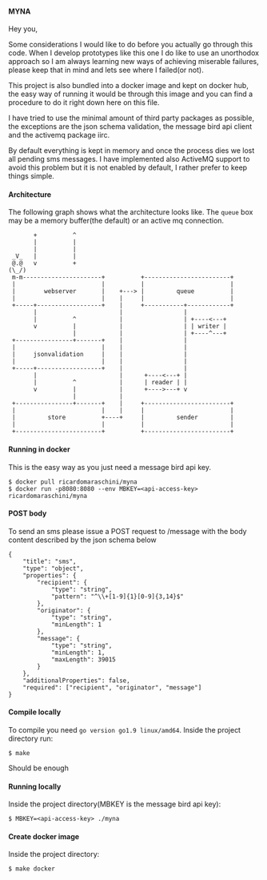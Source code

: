 #### MYNA

Hey you,

Some considerations I would like to do before you actually go through this 
code. When I develop prototypes like this one I do like to use an unorthodox
approach so I am always learning new ways of achieving miserable failures,
please keep that in mind and lets see where I failed(or not).

This project is also bundled into a docker image and kept on docker hub, the
easy way of running it would be through this image and you can find a procedure
to do it right down here on this file.

I have tried to use the minimal amount of third party packages as possible, the
exceptions are the json schema validation, the message bird api client and the
activemq package iirc.

By default everything is kept in memory and once the process dies we lost all
pending sms messages. I have implemented also ActiveMQ support to avoid this
problem but it is not enabled by default, I rather prefer to keep things
simple.


#### Architecture

The following graph shows what the architecture looks like. The `queue` box
may be a memory buffer(the default) or an active mq connection.


```
       +          ^
       |          |
       |          |
 _V_   |          |
 @.@   v          +
(\_/)
 m-m----------------------+          +------------------------+
 |                        |          |                        |
 |        webserver       |    +---> |         queue          |
 |                        |    |     |                        |
 +-----+------------------+    |     +-----------+------------+
       |                       |                 |
       |          ^            |                 | +----<---+
       v          |            |                 | | writer |
                  |            |                 | +----^---+
 +----------------+-------+    |                 |
 |                        |    |                 |
 |     jsonvalidation     |    |                 |
 |                        |    |                 |
 +-----+------------------+    |                 |
       |                       |      +----<---+ |
       |          ^            |      | reader | |
       v          |            |      +---->---+ v
                  |            |
 +----------------+-------+    |     +------------------------+
 |                        |    |     |                        |
 |         store          +----+     |         sender         |
 |                        |          |                        |
 +------------------------+          +------------------------+
```


#### Running in docker

This is the easy way as you just need a message bird api key.

```
$ docker pull ricardomaraschini/myna
$ docker run -p8080:8080 --env MBKEY=<api-access-key> ricardomaraschini/myna
```

#### POST body

To send an sms please issue a POST request to /message with the body content
described by the json schema below

```
{
	"title": "sms",
	"type": "object",
	"properties": {
		"recipient": {
			"type": "string",
			"pattern": "^\\+[1-9]{1}[0-9]{3,14}$"
		},
		"originator": {
			"type": "string",
			"minLength": 1
		},
		"message": {
			"type": "string",
			"minLength": 1,
			"maxLength": 39015
		}
	},
	"additionalProperties": false,
	"required": ["recipient", "originator", "message"]
}
```

#### Compile locally

To compile you need `go version go1.9 linux/amd64`. Inside the project
directory run:

```
$ make
```

Should be enough

#### Running locally

Inside the project directory(MBKEY is the message bird api key):

```
$ MBKEY=<api-access-key> ./myna
```

#### Create docker image

Inside the project directory:

```
$ make docker
```
